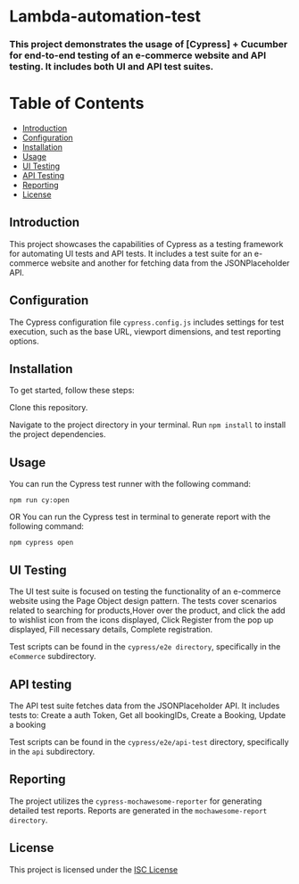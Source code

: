# Lambda-automation-test


### This project demonstrates the usage of [Cypress] + Cucumber for end-to-end testing of an e-commerce website and API testing. It includes both UI and API test suites.

# Table of Contents
- [Introduction](#introduction)
- [Configuration](#configuration)
- [Installation](#installation)
- [Usage](#usage)
- [UI Testing](#ui-testing)
- [API Testing](#api-testing)
- [Reporting](#reporting)
- [License](#license)

## Introduction
This project showcases the capabilities of Cypress as a testing framework for automating UI tests and API tests. It includes a test suite for an e-commerce website and another for fetching data from the JSONPlaceholder API.

## Configuration
The Cypress configuration file `cypress.config.js` includes settings for test execution, such as the base URL, viewport dimensions, and test reporting options.

## Installation
To get started, follow these steps:

Clone this repository.

Navigate to the project directory in your terminal.
Run `npm install` to install the project dependencies.

## Usage
You can run the Cypress test runner with the following command:

```npm run cy:open```

OR You can run the Cypress test in terminal to generate report with the following command:

```npm cypress open```

## UI Testing
The UI test suite is focused on testing the functionality of an e-commerce website using the Page Object design pattern. The tests cover scenarios related to searching for products,Hover over the product, and click the add to wishlist icon from the icons
displayed, Click Register from the pop up displayed, Fill necessary details, Complete registration.

Test scripts can be found in the `cypress/e2e directory`, specifically in the `eCommerce` subdirectory.

## API testing
The API test suite fetches data from the JSONPlaceholder API. It includes tests to: Create a auth Token, Get all bookingIDs, Create a Booking, Update a booking

Test scripts can be found in the `cypress/e2e/api-test` directory, specifically in the `api` subdirectory.

## Reporting
The project utilizes the `cypress-mochawesome-reporter` for generating detailed test reports. Reports are generated in the `mochawesome-report directory`.

## License
This project is licensed under the [ISC License](https://github.com/oluwabuddy/lamba-automation-test/blob/main/LICENSE)
